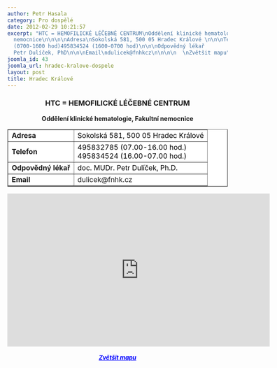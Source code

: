 ```yaml
---
author: Petr Hasala
category: Pro dospělé
date: 2012-02-29 10:21:57
excerpt: "HTC = HEMOFILICKÉ LÉČEBNÉ CENTRUM\nOddělení klinické hematologie, Fakultní
  nemocnice\n\n\n\nAdresa\nSokolská 581, 500 05 Hradec Králové \n\n\nTelefon\n495832785
  (0700-1600 hod)495834524 (1600-0700 hod)\n\n\nOdpovědný lékař        \ndoc MUDr
  Petr Dulíček, PhD\n\n\nEmail\ndulicek@fnhkcz\n\n\n\n  \nZvětšit mapu"
joomla_id: 43
joomla_url: hradec-kralove-dospele
layout: post
title: Hradec Králové
---
```


<h3 style="text-align: center;">
 <strong>
  <strong>
   <strong>
    <strong>
     <strong>
      <strong>
       <strong>
        <strong>
         HTC = HEMOFILICKÉ LÉČEBNÉ CENTRUM
        </strong>
       </strong>
      </strong>
     </strong>
    </strong>
   </strong>
  </strong>
 </strong>
</h3>
<p style="text-align: center;">
 <strong>
  Oddělení klinické hematologie, Fakultní nemocnice
 </strong>
</p>
<table align="center" border="1" style="background-color: #ffffff;">
 <tbody>
  <tr>
   <td>
    <strong>
     Adresa
    </strong>
   </td>
   <td>
    <span style="color: #000000;">
     Sokolská 581, 500 05 Hradec Králové
    </span>
   </td>
  </tr>
  <tr>
   <td>
    <strong>
     Telefon
    </strong>
   </td>
   <td>
    <span style="color: #000000;">
     495832785 (07.00-16.00 hod.)
    </span>
    <br/>
    <span style="color: #000000;">
     495834524 (16.00-07.00 hod.)
    </span>
   </td>
  </tr>
  <tr>
   <td>
    <strong>
     Odpovědný lékař
    </strong>
   </td>
   <td>
    <span style="color: #000000;">
     doc. MUDr. Petr Dulíček, Ph.D.
     <br/>
    </span>
   </td>
  </tr>
  <tr>
   <td>
    <strong>
     Email
    </strong>
   </td>
   <td>
    dulicek@fnhk.cz
   </td>
  </tr>
 </tbody>
</table>
<p style="text-align: center;">
</p>
<p style="text-align: center;">
 <iframe frameborder="0" height="350" marginheight="0" marginwidth="0" scrolling="no" src="https://maps.google.cz/maps?f=q&amp;source=s_q&amp;hl=cs&amp;geocode=&amp;q=+Fakultn%C3%AD+nemocnice+Hradec+Kr%C3%A1lov%C3%A9+Sokolsk%C3%A1+581,+500+05+Hradec+Kr%C3%A1lov%C3%A9+%E2%80%8E+&amp;aq=&amp;sll=50.199282,15.830323&amp;sspn=0.00252,0.005284&amp;t=h&amp;brcurrent=5,0,0&amp;ie=UTF8&amp;hq=Fakultn%C3%AD+nemocnice+Hradec+Kr%C3%A1lov%C3%A9+Sokolsk%C3%A1+581,+500+05+Hradec+Kr%C3%A1lov%C3%A9+%E2%80%8E&amp;ll=50.198853,15.829711&amp;spn=0.009615,0.025749&amp;z=15&amp;iwloc=A&amp;output=embed" style="display: block; margin-left: auto; margin-right: auto;" width="600">
 </iframe>
 <br/>
 <strong>
  <em>
   <span style="font-size: medium;">
    <small>
     <a href="https://maps.google.cz/maps?f=q&amp;source=embed&amp;hl=cs&amp;geocode=&amp;q=+Fakultn%C3%AD+nemocnice+Hradec+Kr%C3%A1lov%C3%A9+Sokolsk%C3%A1+581,+500+05+Hradec+Kr%C3%A1lov%C3%A9+%E2%80%8E+&amp;aq=&amp;sll=50.199282,15.830323&amp;sspn=0.00252,0.005284&amp;t=h&amp;brcurrent=5,0,0&amp;ie=UTF8&amp;hq=Fakultn%C3%AD+nemocnice+Hradec+Kr%C3%A1lov%C3%A9+Sokolsk%C3%A1+581,+500+05+Hradec+Kr%C3%A1lov%C3%A9+%E2%80%8E&amp;ll=50.198853,15.829711&amp;spn=0.009615,0.025749&amp;z=15&amp;iwloc=A" style="color: #0000ff; text-align: left;">
      Zvětšit mapu
     </a>
    </small>
   </span>
  </em>
 </strong>
</p>